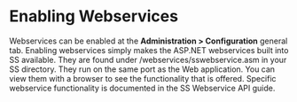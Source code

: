 [title]: # (Enabling Webservices)
[tags]: # (Enabling Webservices)
[priority]: # (10)

# Enabling Webservices

Webservices can be enabled at the **Administration > Configuration** general tab. Enabling webservices simply makes the ASP.NET webservices built into SS available. They are found under /webservices/sswebservice.asm in your SS directory. They run on the same port as the Web application. You can view them with a browser to see the functionality that is offered. Specific webservice functionality is documented in the SS Webservice API guide.
